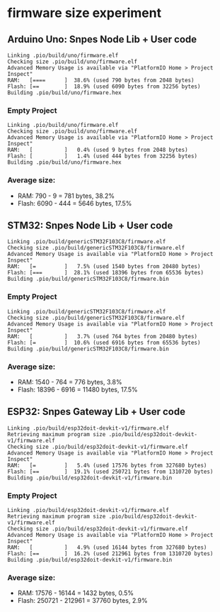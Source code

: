# firmware size experiment

## Arduino Uno: Snpes Node Lib + User code

	Linking .pio/build/uno/firmware.elf
	Checking size .pio/build/uno/firmware.elf
	Advanced Memory Usage is available via "PlatformIO Home > Project Inspect"
	RAM:   [====      ]  38.6% (used 790 bytes from 2048 bytes)
	Flash: [==        ]  18.9% (used 6090 bytes from 32256 bytes)
	Building .pio/build/uno/firmware.hex

### Empty Project

	Linking .pio/build/uno/firmware.elf
	Checking size .pio/build/uno/firmware.elf
	Advanced Memory Usage is available via "PlatformIO Home > Project Inspect"
	RAM:   [          ]   0.4% (used 9 bytes from 2048 bytes)
	Flash: [          ]   1.4% (used 444 bytes from 32256 bytes)
	Building .pio/build/uno/firmware.hex

### Average size:

* RAM: 790 - 9 = 781 bytes, 38.2%
* Flash: 6090 - 444 = 5646 bytes, 17.5%

## STM32: Snpes Node Lib + User code

	Linking .pio/build/genericSTM32F103C8/firmware.elf
	Checking size .pio/build/genericSTM32F103C8/firmware.elf
	Advanced Memory Usage is available via "PlatformIO Home > Project Inspect"
	RAM:   [=         ]   7.5% (used 1540 bytes from 20480 bytes)
	Flash: [===       ]  28.1% (used 18396 bytes from 65536 bytes)
	Building .pio/build/genericSTM32F103C8/firmware.bin

### Empty Project

	Linking .pio/build/genericSTM32F103C8/firmware.elf
	Checking size .pio/build/genericSTM32F103C8/firmware.elf
	Advanced Memory Usage is available via "PlatformIO Home > Project Inspect"
	RAM:   [          ]   3.7% (used 764 bytes from 20480 bytes)
	Flash: [=         ]  10.6% (used 6916 bytes from 65536 bytes)
	Building .pio/build/genericSTM32F103C8/firmware.bin

### Average size:

* RAM: 1540 - 764 = 776 bytes, 3.8%
* Flash: 18396 - 6916 = 11480 bytes, 17.5%

## ESP32: Snpes Gateway Lib + User code

	Linking .pio/build/esp32doit-devkit-v1/firmware.elf
	Retrieving maximum program size .pio/build/esp32doit-devkit-v1/firmware.elf
	Checking size .pio/build/esp32doit-devkit-v1/firmware.elf
	Advanced Memory Usage is available via "PlatformIO Home > Project Inspect"
	RAM:   [=         ]   5.4% (used 17576 bytes from 327680 bytes)
	Flash: [==        ]  19.1% (used 250721 bytes from 1310720 bytes)
	Building .pio/build/esp32doit-devkit-v1/firmware.bin

### Empty Project

	Linking .pio/build/esp32doit-devkit-v1/firmware.elf
	Retrieving maximum program size .pio/build/esp32doit-devkit-v1/firmware.elf
	Checking size .pio/build/esp32doit-devkit-v1/firmware.elf
	Advanced Memory Usage is available via "PlatformIO Home > Project Inspect"
	RAM:   [          ]   4.9% (used 16144 bytes from 327680 bytes)
	Flash: [==        ]  16.2% (used 212961 bytes from 1310720 bytes)
	Building .pio/build/esp32doit-devkit-v1/firmware.bin


### Average size:

* RAM: 17576 - 16144 = 1432 bytes, 0.5%
* Flash: 250721 - 212961 = 37760 bytes, 2.9%

